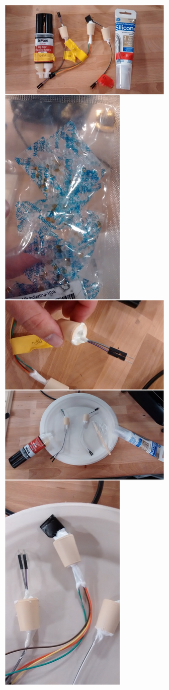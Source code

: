 <img src="./assets/all_enclosures.jpg">
<img src="./assets/dessicant_2.jpg">
<img src="./assets/gaps_silicone_2.jpg">
<img src="./assets/on_plate.jpg">
<img src="./assets/temp_probe.jpg">

